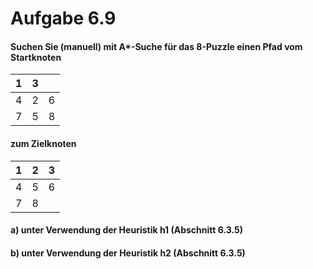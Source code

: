 # Aufgabe 6.9

#### Suchen Sie (manuell) mit A*-Suche für das 8-Puzzle einen Pfad vom Startknoten
| 1 | 3 |   |
|---|---|---|
| 4 | 2 | 6 |
| 7 | 5 | 8 |
#### zum Zielknoten
| 1 | 2 | 3 |
|---|---|---|
| 4 | 5 | 6 |
| 7 | 8 |   |

#### a) unter Verwendung der Heuristik h1 (Abschnitt 6.3.5)

#### b) unter Verwendung der Heuristik h2 (Abschnitt 6.3.5)